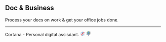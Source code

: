 ## Doc & Business

Process your docs on work & get your office jobs done.

---

Cortana - Personal digital assisdant. ![](../assets/free.png) ![](../assets/earth-globe.png)
